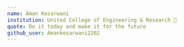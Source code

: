 ```yaml
---
name: Aman Kesarwani
institution: United College of Engineering & Research 🚩
quote: Do it today and make it for the future
github_user: Amankesarwani2202
---
```

